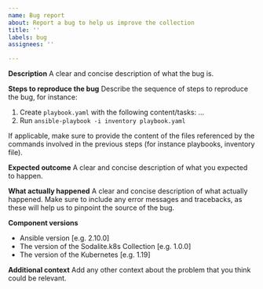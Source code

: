 ```yaml
---
name: Bug report
about: Report a bug to help us improve the collection
title: ''
labels: bug
assignees: ''

---
```


**Description**
A clear and concise description of what the bug is.

**Steps to reproduce the bug**
Describe the sequence of steps to reproduce the bug, for instance:

1. Create `playbook.yaml` with the following content/tasks: ...
2. Run `ansible-playbook -i inventory playbook.yaml`

If applicable, make sure to provide the content of the files referenced by the commands involved in the previous steps (for instance playbooks, inventory file).

**Expected outcome**
A clear and concise description of what you expected to happen.

**What actually happened**
A clear and concise description of what actually happened. Make sure to include any error messages and tracebacks, as these will help us to pinpoint the source of the bug.

**Component versions**
* Ansible version [e.g. 2.10.0]
* The version of the Sodalite.k8s Collection [e.g. 1.0.0]
* The version of the Kubernetes [e.g. 1.19]

**Additional context**
Add any other context about the problem that you think could be relevant.
